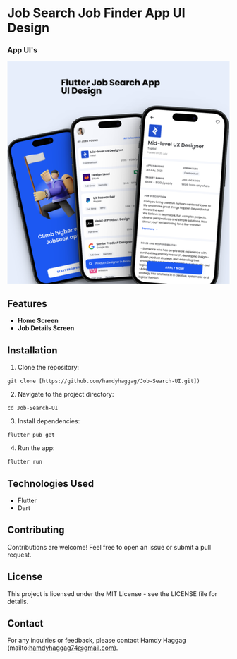 
# Job Search Job Finder App UI Design
### App UI's
<img  alt="App Ui" src="https://github.com/hamdyhaggag/Job-Search-UI/blob/master/assets/img-ui.png">

## Features
- **Home Screen**
- **Job Details Screen**

## Installation

1. Clone the repository:

```
git clone [https://github.com/hamdyhaggag/Job-Search-UI.git])
```

2. Navigate to the project directory:

```
cd Job-Search-UI
```

3. Install dependencies:

```
flutter pub get
```

4. Run the app:

```
flutter run
```

## Technologies Used

- Flutter
- Dart

## Contributing

Contributions are welcome! Feel free to open an issue or submit a pull request.

## License

This project is licensed under the MIT License - see the LICENSE file for details.

## Contact

For any inquiries or feedback, please contact Hamdy Haggag (mailto:hamdyhaggag74@gmail.com).
